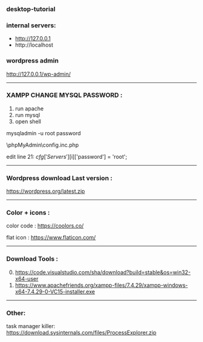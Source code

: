 ### desktop-tutorial


### internal servers:

- http://127.0.0.1
- http://localhost

### wordpress admin

http://127.0.0.1/wp-admin/
















_______

### XAMPP CHANGE MYSQL PASSWORD :

1. run apache
2. run mysql
3. open shell

mysqladmin -u root password 

\phpMyAdmin\config.inc.php

edit line 21:
$cfg['Servers'][$i]['password'] = 'root';


_______

### Wordpress download Last version :

https://wordpress.org/latest.zip



_______

### Color + icons :

color code :
https://coolors.co/

flat icon :
https://www.flaticon.com/


_______

### Download Tools :

0. https://code.visualstudio.com/sha/download?build=stable&os=win32-x64-user
1. https://www.apachefriends.org/xampp-files/7.4.29/xampp-windows-x64-7.4.29-0-VC15-installer.exe
_______

### Other:

task manager killer:
https://download.sysinternals.com/files/ProcessExplorer.zip
